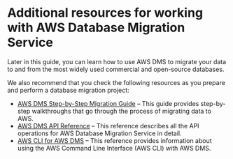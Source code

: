 # Additional resources for working with AWS Database Migration Service<a name="CHAP_GettingStarted.References"></a>

Later in this guide, you can learn how to use AWS DMS to migrate your data to and from the most widely used commercial and open\-source databases\. 

We also recommend that you check the following resources as you prepare and perform a database migration project:
+ [AWS DMS Step\-by\-Step Migration Guide](https://docs.aws.amazon.com/dms/latest/sbs/DMS-SBS-Welcome.html) – This guide provides step\-by\-step walkthroughs that go through the process of migrating data to AWS\.
+ [AWS DMS API Reference](https://docs.aws.amazon.com/dms/latest/APIReference/Welcome.html) – This reference describes all the API operations for AWS Database Migration Service in detail\.
+ [AWS CLI for AWS DMS](https://docs.aws.amazon.com/cli/latest/reference/dms/index.html) – This reference provides information about using the AWS Command Line Interface \(AWS CLI\) with AWS DMS\.